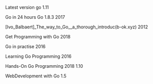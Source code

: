 Latest version go 1.11

Go in 24 hours  Go 1.8.3   2017

\[Ivo\_Balbaert\]\_The\_way\_to\_Go\_\_a\_thorough\_introduc\(b-ok.xyz\)  2012

Get Programming with Go 2018

Go in practise  2016

Learning Go Programming 2016

Hands-On Go Programming 2018                         1.10

WebDevelopment with Go                                      1.5

